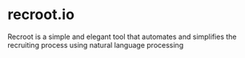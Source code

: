 # recroot.io
Recroot is a simple and elegant tool that automates and simplifies the recruiting process using natural language processing
